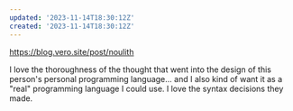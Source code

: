 ```yaml
---
updated: '2023-11-14T18:30:12Z'
created: '2023-11-14T18:30:12Z'
---
```

https://blog.vero.site/post/noulith

I love the thoroughness of the thought that went into the design of this person's personal programming language... and I also kind of want it as a "real" programming language I could use. I love the syntax decisions they made.